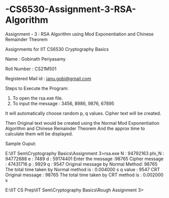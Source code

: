 # -CS6530-Assignment-3-RSA-Algorithm
Assignment - 3 :  RSA Algorithm using Mod Exponentiation and Chinese Remainder Theorem

Assignments for IIT CS6530 Cryptography Basics

Name : Gobinath Periyasamy

Roll Number : CS21M501

Registered Mail id : janu.gobi@gmail.com

Steps to Execute the Program:

1. To open the rsa.exe file.
2. To input the message : 3456, 8986, 9876, 67895

It will automatically choose random p, q values.
Cipher text will be created.

Then Original text would be created using the Normal Mod Exponentiation Algorithm and Chinese Remainder Theorem
And the approx time to calculate them will be displayed.

Sample Ouput:


E:\IIT Sem\Cryptography Basics\Assignment 3>rsa.exe
N : 94792163
phi_N : 94772688
e : 7489
d : 59174401
Enter the message :98765
Cipher message : 47431716
p : 9929
q : 9547
Original message by Normal Method: 98765
The total time taken by Normal method is : 0.004000 s
q value : 9547
CRT Original message : 98765
The total time taken by CRT method is : 0.002000 s

E:\IIT CS Prep\IIT Sem\Cryptography Basics\Rough Assignment 3>
